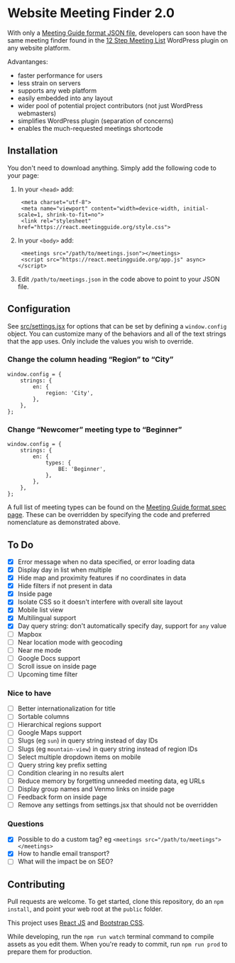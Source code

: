 # Website Meeting Finder 2.0

With only a [Meeting Guide format JSON file](https://github.com/meeting-guide/spec), developers can soon have the same meeting finder found in the [12 Step Meeting List](https://github.com/meeting-guide/12-step-meeting-list) WordPress plugin on any website platform. 

Advantanges:

* faster performance for users
* less strain on servers
* supports any web platform
* easily embedded into any layout
* wider pool of potential project contributors (not just WordPress webmasters)
* simplifies WordPress plugin (separation of concerns)
* enables the much-requested meetings shortcode

## Installation

You don't need to download anything. Simply add the following code to your page:

1. In your `<head>` add:

		<meta charset="utf-8">
		<meta name="viewport" content="width=device-width, initial-scale=1, shrink-to-fit=no">
		<link rel="stylesheet" href="https://react.meetingguide.org/style.css">


1. In your `<body>` add:
			
		<meetings src="/path/to/meetings.json"></meetings>
		<script src="https://react.meetingguide.org/app.js" async></script>

1. Edit `/path/to/meetings.json` in the code above to point to your JSON file.

## Configuration

See [src/settings.jsx](settings.jsx) for options that can be set by defining a `window.config` object. You can customize many of the behaviors and all of the text strings that the app uses. Only include the values you wish to override.

### Change the column heading “Region” to “City”

	window.config = {
		strings: {
			en: {
				region: 'City',
			},
		},
	};

### Change “Newcomer” meeting type to “Beginner”

	window.config = {
		strings: {
			en: {
				types: {
					BE: 'Beginner',
				},				
			},
		},
	};
	
A full list of meeting types can be found on the [Meeting Guide format spec page](https://github.com/meeting-guide/spec). These can be overridden by specifying the code and preferred nomenclature as demonstrated above.

## To Do

- [x] Error message when no data specified, or error loading data
- [x] Display day in list when multiple
- [x] Hide map and proximity features if no coordinates in data
- [x] Hide filters if not present in data
- [x] Inside page
- [x] Isolate CSS so it doesn't interfere with overall site layout
- [x] Mobile list view
- [x] Multilingual support
- [x] Day query string: don't automatically specify day, support for `any` value
- [ ] Mapbox
- [ ] Near location mode with geocoding
- [ ] Near me mode
- [ ] Google Docs support
- [ ] Scroll issue on inside page
- [ ] Upcoming time filter

### Nice to have

- [ ] Better internationalization for title
- [ ] Sortable columns
- [ ] Hierarchical regions support
- [ ] Google Maps support
- [ ] Slugs (eg `sun`) in query string instead of day IDs
- [ ] Slugs (eg `mountain-view`) in query string instead of region IDs
- [ ] Select multiple dropdown items on mobile
- [ ] Query string key prefix setting
- [ ] Condition clearing in no results alert
- [ ] Reduce memory by forgetting unneeded meeting data, eg URLs
- [ ] Display group names and Venmo links on inside page
- [ ] Feedback form on inside page
- [ ] Remove any settings from settings.jsx that should not be overridden

### Questions

- [x] Possible to do a custom tag? eg `<meetings src="/path/to/meetings"></meetings>`
- [x] How to handle email transport?
- [ ] What will the impact be on SEO?

## Contributing

Pull requests are welcome. To get started, clone this repository, do an `npm install`, and point your web root at the `public` folder.

This project uses [React JS](https://reactjs.org/) and [Bootstrap CSS](http://getbootstrap.com/).

While developing, run the `npm run watch` terminal command to compile assets as you edit them. When you're ready to commit, run `npm run prod` to prepare them for production.
